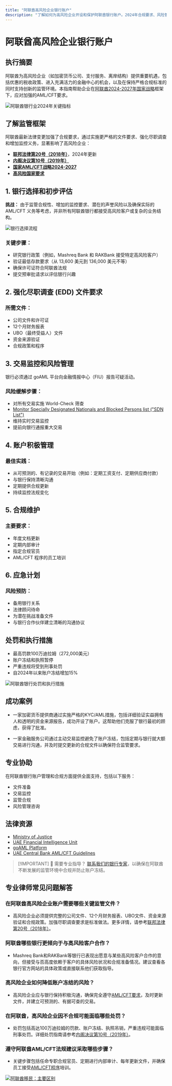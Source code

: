 ```yaml
---
title: "阿联酋高风险企业银行账户"
description: "了解如何为高风险企业开设和保护阿联酋银行账户。2024年合规要求、风险管理和防止账户冻结的专业指南。"
---
```


# 阿联酋高风险企业银行账户

## 执行摘要

阿联酋为高风险企业（如加密货币公司、支付服务、离岸结构）提供重要机遇，包括优惠的税收政策、进入充满活力的金融中心的机会，以及在保持严格合规标准的同时支持创新的监管环境。本指南帮助企业在[阿联酋2024-2027年国家战略](https://www.mofa.gov.ae/en/mediahub/news/2024/9/5/5-9-2024-uae-uae)框架下，应对加强的AML/CFT要求。

![阿联酋银行业2024年关键指标](/content/uae-banking-stats.svg)

## 了解监管框架

阿联酋最新法律变更加强了合规要求，通过实施更严格的文件要求、强化尽职调查和增加监控义务，显著影响了高风险企业：

- **[联邦法律第20号（2018年）](https://rulebook.centralbank.ae/en/rulebook/decree-federal-law-no-20-2018-anti-money-laundering-and-combating-financing-terrorism-and)**，2024年更新
- **[内阁决议第10号（2019年）](https://uaelegislation.gov.ae/en/legislations/1015/download)**
- **[国家AML/CFT战略2024-2027](https://www.namlcftc.gov.ae/en/more/uae-strategy/)**
- **[高风险国家要求](https://rulebook.centralbank.ae/en/rulebook/643-requirements-high-risk-countries)**

## 1. 银行选择和初步评估

**挑战：** 由于监管合规性、增加的监控要求、潜在的声誉风险以及确保实际的 AML/CFT 义务等考虑，并非所有阿联酋银行都接受高风险客户或复杂的业务结构。

![银行选择流程](/content/bank-selection.svg)

### 关键步骤：

- 研究银行政策（例如，Mashreq Bank 和 RAKBank 接受特定高风险客户）
- 验证最低存款要求（从 13,600 美元到 136,000 美元不等）
- 确保许可证符合阿联酋法规
- 提交预审批请求以评估银行兴趣

## 2. 强化尽职调查 (EDD) 文件要求

### 所需文件：

- 公司文件和许可证
- 12个月财务报表
- UBO（最终受益人）文件
- 资金来源验证
- 合规政策和程序

## 3. 交易监控和风险管理

银行必须通过 goAML 平台向金融情报中心（FIU）报告可疑活动。

### 风险缓解步骤：

- 对所有交易实施 World-Check 筛查
- [Monitor Specially Designated Nationals and Blocked Persons list ("SDN List")](https://sanctionssearch.ofac.treas.gov/)
- 维持实时交易监控
- 提前向银行通报重大交易

## 4. 账户积极管理

### 最佳实践：

- 从可预测的、有记录的交易开始（例如：定期工资支付、定期供应商付款）
- 与银行保持清晰沟通
- 定期提供合规更新
- 持续监控法规变化

## 5. 合规维护

### 主要要求：

- 年度文档更新
- 定期内部审计
- 指定合规官员
- AML/CFT 程序的员工培训

## 6. 应急计划

### 风险预防：

- 备用银行关系
- 法律顾问待命
- 为潜在挑战准备文件
- 与银行合作伙伴建立清晰的沟通协议

## 处罚和执行措施

- 最高罚款100万迪拉姆（272,000美元）
- 账户冻结和执照暂停
- 严重违规将受到刑事处罚
- 自2024年以来账户冻结增加15%

![阿联酋银行处罚和执行措施](/content/penalties-enforcement.svg)

## 成功案例

- 一家加密货币提供商通过实施严格的KYC/AML措施，包括详细验证实益拥有人和透明的资金来源报告，成功开设了账户。这帮助他们克服了银行最初的顾虑，获得了批准。

- 一家金融服务公司通过主动交易监控避免了账户冻结，包括定期与银行就大额交易进行沟通，并及时提交更新的合规文件以确保符合监管要求。

## 专业协助

在阿联酋银行账户管理和合规方面提供全面支持，包括以下服务：

- 文件准备
- 交易监控
- 监管合规
- 风险管理咨询

## 法律资源

- [Ministry of Justice](https://www.moj.gov.ae)
- [UAE Financial Intelligence Unit](https://www.uaefiu.gov.ae)
- [goAML Platform](https://goaml.ae)
- [UAE Central Bank AML/CFT Guidelines](https://www.centralbank.ae/en/our-operations/anti-money-laundering-aml/)

> [!IMPORTANT] 💜 需要专业指导？
> [联系我们的银行专家](../../resources/contacts)，以确保在阿联酋不断发展的监管环境中合规并防止账户冻结。

## 专业律师常见问题解答

### 在阿联酋高风险企业账户需要哪些关键监管文件？

- 高风险企业必须提供完整的公司文件、12个月财务报表、UBO文件、资金来源验证和合规政策。加强尽职调查要求是标准做法。更多详情，请参考[联邦法律第20号（2018年）](https://rulebook.centralbank.ae/en/rulebook/decree-federal-law-no-20-2018-anti-money-laundering-and-combating-financing-terrorism-and)。

### 阿联酋哪些银行更倾向于与高风险客户合作？

- Mashreq Bank和RAKBank等银行已表现出愿意与某些高风险客户合作的意向，但接受与否高度依赖于客户的具体风险状况和合规准备情况。建议查看各银行官方网站的具体政策或直接联系他们获取指导。

### 高风险企业如何降低账户冻结的风险？

- 高风险企业应与银行保持积极沟通，确保完全遵守[AML/CFT要求](https://www.centralbank.ae/en/our-operations/anti-money-laundering-aml/)，及时更新文件，并建立可预测的、有据可查的交易。

### 在阿联酋，高风险企业因不合规可能面临哪些处罚？

- 处罚包括高达100万迪拉姆的罚款、账户冻结、执照吊销，严重违规可能面临刑事处罚。详细处罚指南请参考[内阁决议第10号（2019年）](https://uaelegislation.gov.ae/en/legislations/1015/download)。

### 遵守阿联酋AML/CFT法规建议采取哪些步骤？

- 关键步骤包括任命专职合规官员、定期进行内部审计、每年更新文件，并确保员工接受[AML/CFT程序](https://rulebook.centralbank.ae/en/rulebook/cabinet-decision-58-2020-beneficial-owner-procedures)培训。

[![阿联酋移民：主要区别](/content/uae-immigration.svg)](../company-registration/benefits-problems.md)